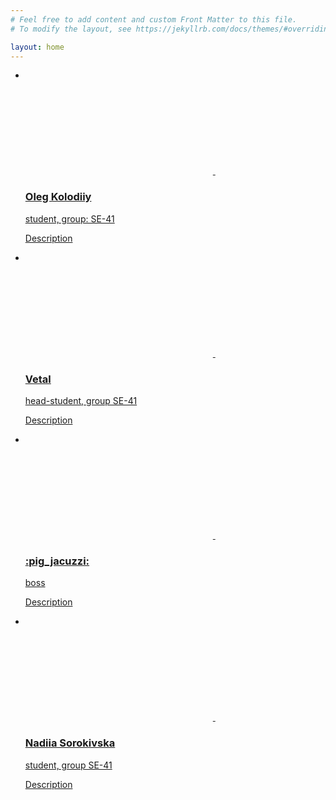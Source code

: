 ```yaml
---
# Feel free to add content and custom Front Matter to this file.
# To modify the layout, see https://jekyllrb.com/docs/themes/#overriding-theme-defaults

layout: home
---
```

<div class ="content">
<ul class="cards">
    <li>
      <a href="" class="card">
        <img src="assets/images/img3.jpg" class="card__image" alt="" />
        <div class="card__overlay">
          <div class="card__header">
            <svg class="card__arc" xmlns="http://www.w3.org/2000/svg"><path /></svg>                     
            <img class="card__thumb" src="assets/images/img5.png" alt="" />
            <div class="card__header-text">
              <h3 class="card__title">Oleg Kolodiiy</h3>            
              <span class="card__status">student, group: SE-41</span>
            </div>
          </div>
          <p class="card__description"> Description</p>
        </div>
      </a>      
    </li>
    <li>
      <a href="" class="card">
        <img src="assets/images/img4.jpg" class="card__image" alt="" />
        <div class="card__overlay">        
          <div class="card__header">
            <svg class="card__arc" xmlns="http://www.w3.org/2000/svg"><path /></svg>                 
            <img class="card__thumb" src="assets/images/img5.png" alt="" />
            <div class="card__header-text">
              <h3 class="card__title">Vetal </h3>
              <span class="card__status">head-student, group SE-41</span>
            </div>
          </div>
          <p class="card__description">Description</p>
        </div>
      </a>
    </li>
    <li>
      <a href="" class="card">
        <img src="assets/images/pig-j.gif" class="card__image" alt="" />
        <div class="card__overlay">
          <div class="card__header">
            <svg class="card__arc" xmlns="http://www.w3.org/2000/svg"><path /></svg>                     
            <img class="card__thumb" src="assets/images/img5.png" alt="" />
            <div class="card__header-text">
              <h3 class="card__title">:pig_jacuzzi:</h3>
              <span class="card__tagline"> </span>            
              <span class="card__status">boss</span>
            </div>
          </div>
          <p class="card__description">Description</p>
        </div>
      </a>
    </li>
    <li>
      <a href="/docs/pages/st1.html" class="card">
        <img src="assets/images/img2.jpg" class="card__image" alt="" />
        <div class="card__overlay">
          <div class="card__header">
            <svg class="card__arc" xmlns="http://www.w3.org/2000/svg"><path /></svg>                 
            <img class="card__thumb" src="assets/images/img5.png" alt="" />
            <div class="card__header-text">
              <h3 class="card__title">Nadiia Sorokivska</h3>
              <span class="card__status">student, group SE-41</span>
            </div>          
          </div>
          <p class="card__description">Description </p>
        </div>
      </a>
    </li>    
  </ul>

</div>